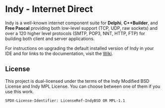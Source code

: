 # Indy - Internet Direct

Indy is a well-known internet component suite for **Delphi**, **C++Builder**, and **Free Pascal** providing both low-level 
support (TCP, UDP, raw sockets) and over a 120 higher level protocols (SMTP, POP3, NNT, HTTP, FTP) for building both client and server applications.

For instructions on upgrading the default installed version of Indy in your IDE and for links to the documentation, visit the [Wiki](https://github.com/IndySockets/Indy/wiki).

## License

This project is dual-licensed under the terms of the Indy Modified BSD License and Indy MPL License.
You can choose between one of them if you use this work.

`SPDX-License-Identifier: LicenseRef-IndyBSD OR MPL-1.1`